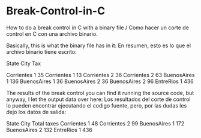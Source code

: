 # Break-Control-in-C
How to do a break control in C with a binary file / Como hacer un corte de control en C con una archivo binario.

Basically, this is what the binary file has in it:
En resumen, esto es lo que el archivo binario tiene escrito:

State             City             Tax

Corrientes        1                35
Corrientes        1                13
Corrientes        2                36
Corrientes        2                63
BuenosAires       1                136
BuenosAires       1                36
BuenosAires       2                36
BuenosAires       2                96
EntreRios         1                436

The results of the break control you can find it running the source code, but anyway, I let the output data over here:
Los resultados del corte de control lo pueden encontrar ejecutando el codigo fuente, pero, por las dudas les dejo los datos de salida:

State             City             Total taxes
Corrientes        1                48
Corrientes        2                99
BuenosAires       1                172
BuenosAires       2                132
EntreRios         1                436
